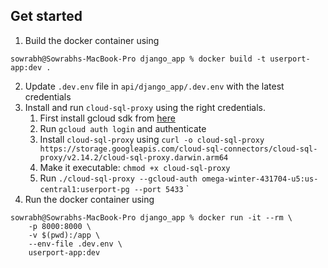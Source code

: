 ## Get started

1. Build the docker container using
```
sowrabh@Sowrabhs-MacBook-Pro django_app % docker build -t userport-app:dev .
```
2. Update `.dev.env` file in `api/django_app/.dev.env` with the latest credentials
3. Install and run `cloud-sql-proxy` using the right credentials.
   1. First install gcloud sdk from [here](https://cloud.google.com/sdk/docs/install)
   2. Run `gcloud auth login` and authenticate
   3. Install `cloud-sql-proxy` using `curl -o cloud-sql-proxy https://storage.googleapis.com/cloud-sql-connectors/cloud-sql-proxy/v2.14.2/cloud-sql-proxy.darwin.arm64`
   4. Make it executable: `chmod +x cloud-sql-proxy`
   5. Run `./cloud-sql-proxy --gcloud-auth omega-winter-431704-u5:us-central1:userport-pg --port 5433`
  `
4. Run the docker container using
```
sowrabh@Sowrabhs-MacBook-Pro django_app % docker run -it --rm \
    -p 8000:8000 \
    -v $(pwd):/app \
    --env-file .dev.env \
    userport-app:dev
```
